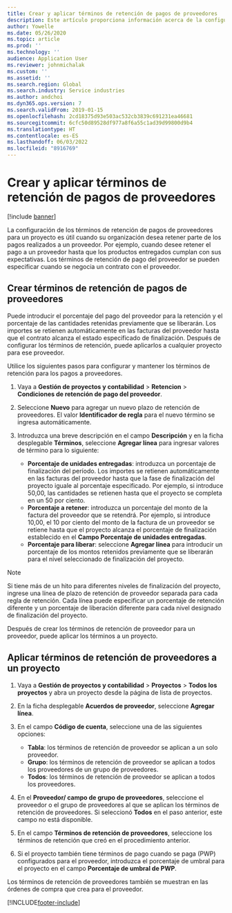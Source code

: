 ```yaml
---
title: Crear y aplicar términos de retención de pagos de proveedores
description: Este artículo proporciona información acerca de la configuración y el mantenimiento de los términos de retención de pagos a proveedores.
author: Yowelle
ms.date: 05/26/2020
ms.topic: article
ms.prod: ''
ms.technology: ''
audience: Application User
ms.reviewer: johnmichalak
ms.custom: ''
ms.assetid: ''
ms.search.region: Global
ms.search.industry: Service industries
ms.author: andchoi
ms.dyn365.ops.version: 7
ms.search.validFrom: 2019-01-15
ms.openlocfilehash: 2cd18375d93e503ac532cb3839c691231ea46681
ms.sourcegitcommit: 6cfc50d89528df977a8f6a55c1ad39d99800d9b4
ms.translationtype: HT
ms.contentlocale: es-ES
ms.lasthandoff: 06/03/2022
ms.locfileid: "8916769"
---
```

# <a name="create-and-apply-vendor-payment-retention-terms"></a>Crear y aplicar términos de retención de pagos de proveedores

[!include [banner](../includes/banner.md)] 

La configuración de los términos de retención de pagos de proveedores para un proyecto es útil cuando su organización desea retener parte de los pagos realizados a un proveedor. Por ejemplo, cuando desee retener el pago a un proveedor hasta que los productos entregados cumplan con sus expectativas. Los términos de retención de pago del proveedor se pueden especificar cuando se negocia un contrato con el proveedor.

## <a name="create-vendor-payment-retention-terms"></a>Crear términos de retención de pagos de proveedores

Puede introducir el porcentaje del pago del proveedor para la retención y el porcentaje de las cantidades retenidas previamente que se liberarán. Los importes se retienen automáticamente en las facturas del proveedor hasta que el contrato alcanza el estado especificado de finalización. Después de configurar los términos de retención, puede aplicarlos a cualquier proyecto para ese proveedor.

Utilice los siguientes pasos para configurar y mantener los términos de retención para los pagos a proveedores. 

1. Vaya a **Gestión de proyectos y contabilidad** > **Retencion** > **Condiciones de retención de pago del proveedor**.
2. Seleccione **Nuevo** para agregar un nuevo plazo de retención de proveedores. El valor **Identificador de regla** para el nuevo término se ingresa automáticamente. 
3. Introduzca una breve descripción en el campo **Descripción** y en la ficha desplegable **Términos**, seleccione **Agregar línea** para ingresar valores de término para lo siguiente:

   - **Porcentaje de unidades entregadas**: introduzca un porcentaje de finalización del período. Los importes se retienen automáticamente en las facturas del proveedor hasta que la fase de finalización del proyecto iguale al porcentaje especificado. Por ejemplo, si introduce 50,00, las cantidades se retienen hasta que el proyecto se completa en un 50 por ciento.
   - **Porcentaje a retener**: introduzca un porcentaje del monto de la factura del proveedor que se retendrá. Por ejemplo, si introduce 10,00, el 10 por ciento del monto de la factura de un proveedor se retiene hasta que el proyecto alcanza el porcentaje de finalización establecido en el **Campo Porcentaje de unidades entregadas**.
   - **Porcentaje para liberar**: seleccione **Agregar línea** para introducir un porcentaje de los montos retenidos previamente que se liberarán para el nivel seleccionado de finalización del proyecto.

> [!NOTE]
> Si tiene más de un hito para diferentes niveles de finalización del proyecto, ingrese una línea de plazo de retención de proveedor separada para cada regla de retención. Cada línea puede especificar un porcentaje de retención diferente y un porcentaje de liberación diferente para cada nivel designado de finalización del proyecto.

Después de crear los términos de retención de proveedor para un proveedor, puede aplicar los términos a un proyecto.

## <a name="apply-vendor-retention-terms-to-a-project"></a>Aplicar términos de retención de proveedores a un proyecto

1. Vaya a **Gestión de proyectos y contabilidad** > **Proyectos** > **Todos los proyectos** y abra un proyecto desde la página de lista de proyectos.
2. En la ficha desplegable **Acuerdos de proveedor**, seleccione **Agregar línea**.
3. En el campo **Código de cuenta**, seleccione una de las siguientes opciones: 

   - **Tabla**: los términos de retención de proveedor se aplican a un solo proveedor.
   - **Grupo**: los términos de retención de proveedor se aplican a todos los proveedores de un grupo de proveedores.
   - **Todos**: los términos de retención de proveedor se aplican a todos los proveedores.

4. En el **Proveedor/ campo de grupo de proveedores**, seleccione el proveedor o el grupo de proveedores al que se aplican los términos de retención de proveedores. Si seleccionó **Todos** en el paso anterior, este campo no está disponible.
5. En el campo **Términos de retención de proveedores**, seleccione los términos de retención que creó en el procedimiento anterior.
6. Si el proyecto también tiene términos de pago cuando se paga (PWP) configurados para el proveedor, introduzca el porcentaje de umbral para el proyecto en el campo **Porcentaje de umbral de PWP**.

Los términos de retención de proveedores también se muestran en las órdenes de compra que crea para el proveedor.


[!INCLUDE[footer-include](../includes/footer-banner.md)]